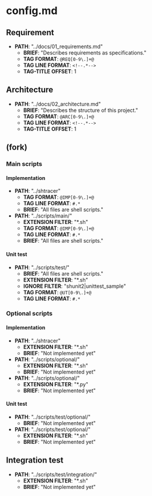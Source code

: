 # config.md

## Requirement

* **PATH**: "../docs/01_requirements.md"                     <!-- It can be a relative or absolute path. If you use a relative path, this file (config.md) is the starting point. -->
  * **BRIEF**: "Describes requirements as specifications."
  * **TAG FORMAT**: `@REQ[0-9\.]+@`                          <!-- Tag format must be written in ERE (Extended regular expressions) and surrounded backquotes for discriminating other comment blocks in markdown. -->
  * **TAG LINE FORMAT**: `<!--.*-->`
  * **TAG-TITLE OFFSET**: 1                                  <!-- Relationship between the tag and its title: default is 1 -->

## Architecture

* **PATH**: "../docs/02_architecture.md"
  * **BRIEF**: "Describes the structure of this project."
  * **TAG FORMAT**: `@ARC[0-9\.]+@`
  * **TAG LINE FORMAT**: `<!--.*-->`
  * **TAG-TITLE OFFSET**: 1

## (fork)

<!-- TO SPLIT THE TRACE TARGET FLOW, USE "(fork)" AS A SECTION TITLE -->

### Main scripts

#### Implementation

<!-- IF THERE ARE MULTIPLE TRACE TARGETS BUT YOU DON'T WANT TO SPLIT THE TRACE FLOW, -->
<!-- YOU DON'T NEED TO USE "(fork)" AND JUST ENTER MULTIPLE PATHS. -->

* **PATH**: "../shtracer"
  * **TAG FORMAT**: `@IMP[0-9\.]+@`
  * **TAG LINE FORMAT**: `#.*`
  * **BRIEF**: "All files are shell scripts."
* **PATH**: "../scripts/main/"
  * **EXTENSION FILTER**: "*.sh"
  * **TAG FORMAT**: `@IMP[0-9\.]+@`
  * **TAG LINE FORMAT**: `#.*`
  * **BRIEF**: "All files are shell scripts."

#### Unit test

<!-- IF THERE ARE TOO MANY TRACE TARGET LIKE SOFTWARE REPOSITORY, -->
<!-- USE DIRECTORY PATHS TO TRACE. -->

* **PATH**: "../scripts/test/"
  * **BRIEF**: "All files are shell scripts."
  * **EXTENSION FILTER**: "*.sh"
  * **IGNORE FILTER**: "shunit2|unittest_sample" <!-- Multiple conditions are acceptable by using "|". -->
  * **TAG FORMAT**: `@UT[0-9\.]+@`
  * **TAG LINE FORMAT**: `#.*`

### Optional scripts

#### Implementation

<!-- IF THERE ARE MULTIPLE TRACE TARGETS BUT YOU DON'T WANT TO SPLIT THE TRACE FLOW, -->
<!-- YOU DON'T NEED TO USE "(fork)" AND JUST ENTER MULTIPLE PATHS. -->

* **PATH**: "../shtracer"
  * **EXTENSION FILTER**: "*.sh"
  * **BRIEF**: "Not implemented yet"
* **PATH**: "../scripts/optional/"
  * **EXTENSION FILTER**: "*.sh"
  * **BRIEF**: "Not implemented yet"
* **PATH**: "../scripts/optional/"
  * **EXTENSION FILTER**: "*.py"
  * **BRIEF**: "Not implemented yet"

#### Unit test

<!-- IF THERE ARE TOO MANY TRACE TARGET LIKE SOFTWARE REPOSITORY, USE DIRECTORY PATHS TO TRACE. -->

* **PATH**: "../scripts/test/optional/"
  * **BRIEF**: "Not implemented yet"
* **PATH**: "../scripts/test/optional/"
  * **EXTENSION FILTER**: "*.sh"
  * **BRIEF**: "Not implemented yet"

## Integration test

* **PATH**: "../scripts/test/integration/"
  * **EXTENSION FILTER**: "*.sh"
  * **BRIEF**: "Not implemented yet"
